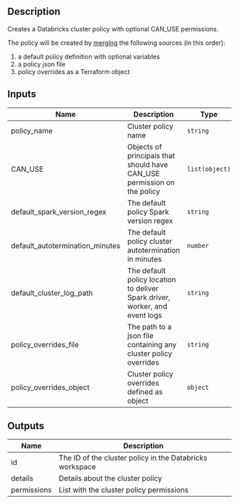## Description

Creates a Databricks cluster policy with optional CAN_USE permissions.

The policy will be created by [merging](https://www.terraform.io/docs/language/functions/merge.html) the following sources (in this order):
1. a default policy definition with optional variables
2. a policy json file
3. policy overrides as a Terraform object

## Inputs

| Name | Description | Type | Default | Required |
|------|-------------|------|---------|:--------:|
| policy_name | Cluster policy name | `string` | n/a | yes |
| CAN_USE | Objects of principals that should have CAN_USE permission on the policy | `list(object)` | `[]` | no |
| default_spark_version_regex | The default policy Spark version regex | `string` | `.*-scala2.12` | no |
| default_autotermination_minutes | The default policy cluster autotermination in minutes | `number` | `120` | no |
| default_cluster_log_path | The default policy location to deliver Spark driver, worker, and event logs | `string` | `dbfs:/cluster-logs` | no |
| policy_overrides_file | The path to a json file containing any cluster policy overrides | `string` | `null` | no |
| policy_overrides_object | Cluster policy overrides defined as object | `object` | `{}` | no |

## Outputs

| Name | Description |
|------|-------------|
| id | The ID of the cluster policy in the Databricks workspace |
| details | Details about the cluster policy |
| permissions | List with the cluster policy permissions |

